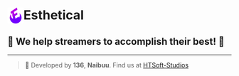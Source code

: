 # <img style="float: left;" height=36px src="./assets/img/favicon.png"> Esthetical </img>


## 🎑 We help streamers to accomplish their best! 🌙

___

> 🌊 Developed by **136**, **Naibuu**. Find us at [HTSoft-Studios](https://htssoft.tk/ "Redirect to htssoft.tk")

